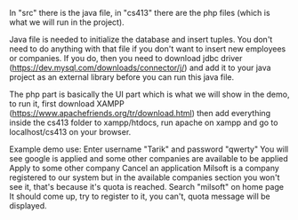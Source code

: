 In "src" there is the java file, in "cs413" there are the php files (which is what we will run in the project).

Java file is needed to initialize the database and insert tuples. You don't need to do anything with that file if you don't want to insert new employees or companies. If you do, then you need to download jdbc driver (https://dev.mysql.com/downloads/connector/j/) and add it to your java project as an external library before you can run this java file.

The php part is basically the UI part which is what we will show in the demo, to run it, first download XAMPP (https://www.apachefriends.org/tr/download.html) then add everything inside the cs413 folder to xampp/htdocs, run apache on xampp and go to localhost/cs413 on your browser.

Example demo use:
Enter username "Tarik" and password "qwerty"
You will see google is applied and some other companies are available to be applied
Apply to some other company
Cancel an application
Milsoft is a company registered to our system but in the available companies section you won't see it, that's because it's quota is reached.
Search "milsoft" on home page
It should come up, try to register to it, you can't, quota message will be displayed.
